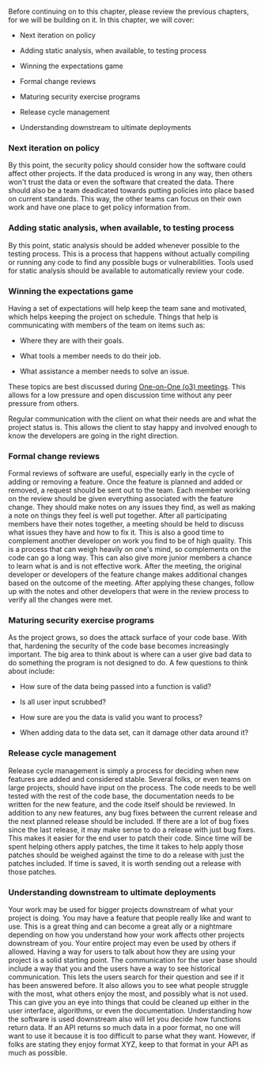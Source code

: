 <!--
.. title: LEVEL 4: SOFTWARE ENGINEERING FOR HIGH-RELIABILITY CI
.. slug: level-4
.. date: 2019-04-12 15:21:19 UTC-04:00
.. tags: 
.. category: TrustedCI Software Engeneering Guide security policy
.. link: 
.. description:TrustedCI Software Engeneering Guide Level 4 Security policy.  Security policy should consider how the software could affect other software.
.. type: text
-->

Before continuing on to this chapter, please review the previous chapters, for we will be building on it. In this chapter, we will cover: 

* Next iteration on policy

* Adding static analysis, when available, to testing process

* Winning the expectations game

* Formal change reviews

* Maturing security exercise programs

* Release cycle management

* Understanding downstream to ultimate deployments

### Next iteration on policy

By this point, the security policy should consider how the software could affect other projects. If the data produced is wrong in any way, then others won't trust the data or even the software that created the data. There should also be a team deadicated towards putting policies into place based on current standards. This way, the other teams can focus on their own work and have one place to get policy information from.

### Adding static analysis, when available, to testing process

By this point, static analysis should be added whenever possible to the testing process. This is a process that happens without actually compiling or running any code to find any possible bugs or vulnerabilities. Tools used for static analysis should be available to automatically review your code.

### Winning the expectations game

Having a set of expectations will help keep the team sane and motivated, which helps keeping the project on schedule. Things that help is communicating with members of the team on items such as:

* Where they are with their goals.

* What tools a member needs to do their job.

* What assistance a member needs to solve an issue.

These topics are best discussed during [One-on-One (o3) meetings](https://blog.impraise.com/360-feedback/1-on-1s-for-engaged-employees-how-good-managers-should-do-them-performance-review). This allows for a low pressure and open discussion time without any peer pressure from others.

Regular communication with the client on what their needs are and what the project status is. This allows the client to stay happy and involved enough to know the developers are going in the right direction.

### Formal change reviews

Formal reviews of software are useful, especially early in the cycle of adding or removing a feature. Once the feature is planned and added or removed, a request should be sent out to the team. Each member working on the review should be given everything associated with the feature change. They should make notes on any issues they find, as well as making a note on things they feel is well put together. After all participating members have their notes together, a meeting should be held to discuss what issues they have and how to fix it. This is also a good time to complement another developer on work you find to be of high quality. This is a process that can weigh heavily on one's mind, so complements on the code can go a long way. This can also give more junior members a chance to learn what is and is not effective work. After the meeting, the original developer or developers of the feature change makes additional changes based on the outcome of the meeting. After applying these changes, follow up with the notes and other developers that were in the review process to verify all the changes were met.

### Maturing security exercise programs

As the project grows, so does the attack surface of your code base. With that, hardening the security of the code base becomes increasingly important. The big area to think about is where can a user give bad data to do something the program is not designed to do. A few questions to think about include:

* How sure of the data being passed into a function is valid?

* Is all user input scrubbed?

* How sure are you the data is valid you want to process?

* When adding data to the data set, can it damage other data around it?

### Release cycle management

Release cycle management is simply a process for deciding when new features are added and considered stable. Several folks, or even teams on large projects, should have input on the process. The code needs to be well tested with the rest of the code base, the documentation needs to be written for the new feature, and the code itself should be reviewed. In addition to any new features, any bug fixes between the current release and the next planned release should be included. If there are a lot of bug fixes since the last release, it may make sense to do a release with just bug fixes. This makes it easier for the end user to patch their code. Since time will be spent helping others apply patches, the time it takes to help apply those patches should be weighed against the time to do a release with just the patches included. If time is saved, it is worth sending out a release with those patches.

### Understanding downstream to ultimate deployments

Your work may be used for bigger projects downstream of what your project is doing. You may have a feature that people really like and want to use. This is a great thing and can become a great ally or a nightmare depending on how you understand how your work affects other projects downstream of you. Your entire project may even be used by others if allowed. Having a way for users to talk about how they are using your project is a solid starting point. The communication for the user base should include a way that you and the users have a way to see historical communication. This lets the users search for their question and see if it has been answered before. It also allows you to see what people struggle with the most, what others enjoy the most, and possibly what is not used. This can give you an eye into things that could be cleaned up either in the user interface, algorithms, or even the documentation. Understanding how the software is used downstream also will let you decide how functions return data. If an API returns so much data in a poor format, no one will want to use it because it is too difficult to parse what they want. However, if folks are stating they enjoy format XYZ, keep to that format in your API as much as possible.
